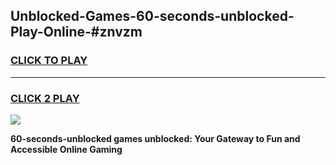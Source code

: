 
## Unblocked-Games-60-seconds-unblocked-Play-Online-#znvzm
<h3>
<a href="https://premium.freeplayer.one?title=60-seconds-unblocked&ref=27F">CLICK TO PLAY</a></h3>
<hr>

<h3>
<a href="https://premium.freeplayer.one?title=60-seconds-unblocked&ref=27F">CLICK 2 PLAY</a>
  
</h3>

<a href="https://premium.freeplayer.one?title=60-seconds-unblocked&ref=27F"><img src="https://clearcache.store/games.png"></a>


**60-seconds-unblocked games unblocked: Your Gateway to Fun and Accessible Online Gaming**
